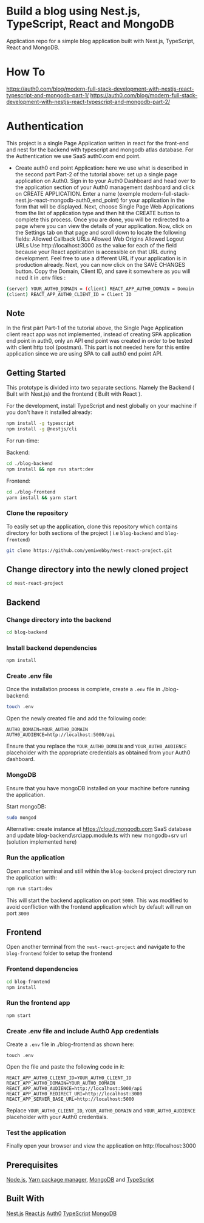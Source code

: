 # Build a blog using Nest.js, TypeScript, React and MongoDB

Application repo for a simple blog application built with Nest.js, TypeScript, React and MongoDB.

# How To
https://auth0.com/blog/modern-full-stack-development-with-nestjs-react-typescript-and-mongodb-part-1/
https://auth0.com/blog/modern-full-stack-development-with-nestjs-react-typescript-and-mongodb-part-2/

# Authentication
This project is a single Page Application written in react for the front-end and nest for the backend with typescript and mongodb atlas database.
For the Authentication we use SaaS auth0.com end point.
- Create auth0 end point Application: here we use what is described in the second part Part-2 of the tutorial above: set up a single page application on Auth0. Sign in to your Auth0 Dashboard and head over to the application section of your Auth0 management dashboard and click on CREATE APPLICATION. Enter a name (exemple modern-full-stack-nest.js-react-mongodb-auth0_end_point) for your application in the form that will be displayed. Next, choose Single Page Web Applications from the list of application type and then hit the CREATE button to complete this process. Once you are done, you will be redirected to a page where you can view the details of your application. Now, click on the Settings tab on that page and scroll down to locate the following fields:
Allowed Callback URLs
Allowed Web Origins
Allowed Logout URLs
Use http://localhost:3000 as the value for each of the field because your React application is accessible on that URL during development. Feel free to use a different URL if your application is in production already. Next, you can now click on the SAVE CHANGES button. Copy the Domain, Client ID, and save it somewhere as you will need it in .env files :
```bash
(server) YOUR_AUTH0_DOMAIN = (client) REACT_APP_AUTH0_DOMAIN = Domain
(client) REACT_APP_AUTH0_CLIENT_ID = Client ID
```
## Note 
In the first pârt Part-1 of the tutorial above, the Single Page Application client react app was not implemented, instead of creating SPA application end point in auth0, only an API end point was created in order to be tested with client http tool (postman). This part is not needed here for this entire application since we are using SPA to call auth0 end point API.

## Getting Started
This prototype is divided into two separate sections. Namely the Backend ( Built with Nest.js) and the frontend
( Built with React ).

For the development, install TypeScript and nest globally on your machine if you don't have it installed already:

```bash
npm install -g typescript
npm install -g @nestjs/cli
```

For run-time:

Backend:
```bash
cd ./blog-backend
npm install && npm run start:dev
```
Frontend:
```bash
cd ./blog-frontend
yarn install && yarn start
```
### Clone the repository
To easily set up the application, clone this repository which contains directory for both sections of the project ( i.e `blog-backend` and `blog-frontend`)

```bash
git clone https://github.com/yemiwebby/nest-react-project.git
```

## Change directory into the newly cloned project
```bash
cd nest-react-project
```

## Backend
### Change directory into the backend
```bash
cd blog-backend
```

### Install backend dependencies

```bash
npm install
```

### Create .env file
Once the installation process is complete, create a `.env` file in ./blog-backend:

```bash
touch .env
```

Open the newly created file and add the following code:

```
AUTH0_DOMAIN=YOUR_AUTH0_DOMAIN
AUTH0_AUDIENCE=http://localhost:5000/api
```

Ensure that you replace the `YOUR_AUTH0_DOMAIN` and `YOUR_AUTH0_AUDIENCE` placeholder with the appropriate credentials as obtained from your Auth0 dashboard.


### MongoDB
Ensure that you have mongoDB installed on your machine before running the application.

Start mongoDB:

```bash
sudo mongod
```

Alternative: create instance at https://cloud.mongodb.com SaaS database and update blog-backend\src\app.module.ts with new mongodb+srv url (solution implemented here)

### Run the application
Open another terminal and still within the `blog-backend` project directory run the application with:

```bash
npm run start:dev
```

This will start the backend application on port `5000`. This was modified to avoid confliction with the frontend application which by default will run on port `3000`


## Frontend
Open another terminal from the `nest-react-project` and navigate to the `blog-frontend` folder to setup the frontend

### Frontend dependencies
```bash
cd blog-frontend
npm install
```

### Run the frontend app

```bash
npm start
```

### Create .env file and include Auth0 App credentials

Create a `.env` file in ./blog-frontend as shown here:

```
touch .env
```

Open the file and paste the following code in it:

```
REACT_APP_AUTH0_CLIENT_ID=YOUR_AUTH0_CLIENT_ID
REACT_APP_AUTH0_DOMAIN=YOUR_AUTH0_DOMAIN
REACT_APP_AUTH0_AUDIENCE=http://localhost:5000/api
REACT_APP_AUTH0_REDIRECT_URI=http://localhost:3000
REACT_APP_SERVER_BASE_URL=http://localhost:5000
```

Replace `YOUR_AUTH0_CLIENT_ID`, `YOUR_AUTH0_DOMAIN` and `YOUR_AUTH0_AUDIENCE` placeholder with your Auth0 credentials.

### Test the application
Finally open your browser and view the application on http://localhost:3000

## Prerequisites
 [Node.js](https://nodejs.org/en/), [Yarn package manager](https://yarnpkg.com/lang/en/docs/install/#mac-stable), [MongoDB](https://docs.mongodb.com/v3.2/installation/) and [TypeScript](https://www.typescriptlang.org/)


## Built With
[Nest.js]()
[React.js]()
[Auth0]() 
[TypeScript]()
[MongoDB]() 
